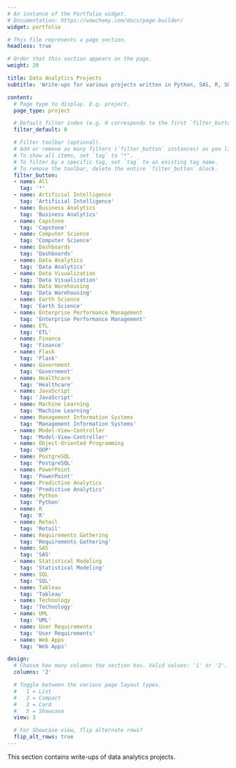 ```yaml
---
# An instance of the Portfolio widget.
# Documentation: https://wowchemy.com/docs/page-builder/
widget: portfolio

# This file represents a page section.
headless: true

# Order that this section appears on the page.
weight: 20

title: Data Analytics Projects 
subtitle: 'Write-ups for various projects written in Python, SAS, R, SQL, etc.'

content:
  # Page type to display. E.g. project.
  page_type: project

  # Default filter index (e.g. 0 corresponds to the first `filter_button` instance below).
  filter_default: 0

  # Filter toolbar (optional).
  # Add or remove as many filters (`filter_button` instances) as you like.
  # To show all items, set `tag` to "*".
  # To filter by a specific tag, set `tag` to an existing tag name.
  # To remove the toolbar, delete the entire `filter_button` block.
  filter_button:
  - name: All
    tag: '*'
  - name: Artificial Intelligence
    tag: 'Artificial Intelligence'
  - name: Business Analytics
    tag: 'Business Analytics'
  - name: Capstone
    tag: 'Capstone'
  - name: Computer Science
    tag: 'Computer Science'
  - name: Dashboards
    tag: 'Dashboards'
  - name: Data Analytics
    tag: 'Data Analytics'
  - name: Data Visualization
    tag: 'Data Visualization'
  - name: Data Warehousing
    tag: 'Data Warehousing'
  - name: Earth Science
    tag: 'Earth Science'
  - name: Enterprise Performance Management
    tag: 'Enterprise Performance Management'
  - name: ETL 
    tag: 'ETL'
  - name: Finance
    tag: 'Finance'
  - name: Flask
    tag: 'Flask'
  - name: Government
    tag: 'Government'
  - name: Healthcare
    tag: 'Healthcare'
  - name: JavaScript
    tag: 'JavaScript'
  - name: Machine Learning
    tag: 'Machine Learning'
  - name: Management Information Systems
    tag: 'Management Information Systems'
  - name: Model-View-Controller 
    tag: 'Model-View-Controller'
  - name: Object-Oriented Programming 
    tag: 'OOP'
  - name: PostgreSQL
    tag: 'PostgreSQL'
  - name: PowerPoint 
    tag: 'PowerPoint' 
  - name: Predictive Analytics
    tag: 'Predictive Analytics' 
  - name: Python
    tag: 'Python'
  - name: R
    tag: 'R'
  - name: Retail
    tag: 'Retail'
  - name: Requirements Gathering
    tag: 'Requirements Gathering'
  - name: SAS
    tag: 'SAS'
  - name: Statistical Modeling
    tag: 'Statistical Modeling' 
  - name: SQL
    tag: 'SQL' 
  - name: Tableau 
    tag: 'Tableau'
  - name: Technology
    tag: 'Technology'
  - name: UML
    tag: 'UML'
  - name: User Requirements 
    tag: 'User Requirements'
  - name: Web Apps
    tag: 'Web Apps'

design:
  # Choose how many columns the section has. Valid values: '1' or '2'.
  columns: '2'

  # Toggle between the various page layout types.
  #   1 = List
  #   2 = Compact
  #   3 = Card
  #   5 = Showcase
  view: 3

  # For Showcase view, flip alternate rows?
  flip_alt_rows: true
---
```


This section contains write-ups of data analytics projects. 

